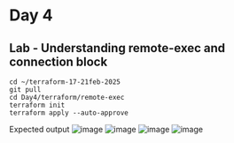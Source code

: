 # Day 4

## Lab - Understanding remote-exec and connection block
```
cd ~/terraform-17-21feb-2025
git pull
cd Day4/terraform/remote-exec
terraform init
terraform apply --auto-approve
```

Expected output
![image](https://github.com/user-attachments/assets/05be49e7-44c6-4eda-be36-e096e9109b52)
![image](https://github.com/user-attachments/assets/34faabd4-f51b-48f9-84b0-45a6ae8183c5)
![image](https://github.com/user-attachments/assets/bf2f1600-f173-48b8-8608-39b42a40ddc6)
![image](https://github.com/user-attachments/assets/11599fc1-3508-4d65-a58a-c41f22d2eb04)
